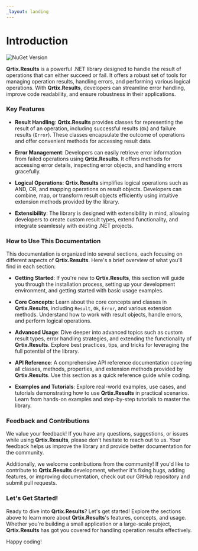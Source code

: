 ```yaml
---
_layout: landing
---
```


# Introduction

![NuGet Version](https://img.shields.io/nuget/v/Qrtix.Results)

**Qrtix.Results** is a powerful .NET library designed to handle the result of operations that can either succeed or fail. It
offers a robust set of tools for managing operation results, handling errors, and performing various logical operations.
With **Qrtix.Results**, developers can streamline error handling, improve code readability, and ensure robustness in their
applications.

### Key Features

- **Result Handling**: **Qrtix.Results** provides classes for representing the result of an operation, including successful
  results (`Ok`) and failure results (`Error`). These classes encapsulate the outcome of operations and offer convenient
  methods for accessing result data.

- **Error Management**: Developers can easily retrieve error information from failed operations using **Qrtix.Results**. It
  offers methods for accessing error details, inspecting error objects, and handling errors gracefully.

- **Logical Operations**: **Qrtix.Results** simplifies logical operations such as AND, OR, and mapping operations on result
  objects. Developers can combine, map, or transform result objects efficiently using intuitive extension methods
  provided by the library.

- **Extensibility**: The library is designed with extensibility in mind, allowing developers to create custom result
  types, extend functionality, and integrate seamlessly with existing .NET projects.

### How to Use This Documentation

This documentation is organized into several sections, each focusing on different aspects of **Qrtix.Results**. Here's a
brief overview of what you'll find in each section:

- **Getting Started**: If you're new to **Qrtix.Results**, this section will guide you through the installation process,
  setting up your development environment, and getting started with basic usage examples.

- **Core Concepts**: Learn about the core concepts and classes in **Qrtix.Results**, including `Result`, `Ok`, `Error`, and
  various extension methods. Understand how to work with result objects, handle errors, and perform logical operations.

- **Advanced Usage**: Dive deeper into advanced topics such as custom result types, error handling strategies, and
  extending the functionality of **Qrtix.Results**. Explore best practices, tips, and tricks for leveraging the full
  potential of the library.

- **API Reference**: A comprehensive API reference documentation covering all classes, methods, properties, and
  extension methods provided by **Qrtix.Results**. Use this section as a quick reference guide while coding.

- **Examples and Tutorials**: Explore real-world examples, use cases, and tutorials demonstrating how to use
  **Qrtix.Results** in practical scenarios. Learn from hands-on examples and step-by-step tutorials to master the library.

### Feedback and Contributions

We value your feedback! If you have any questions, suggestions, or issues while using **Qrtix.Results**, please don't
hesitate to reach out to us. Your feedback helps us improve the library and provide better documentation for the
community.

Additionally, we welcome contributions from the community! If you'd like to contribute to **Qrtix.Results** development,
whether it's fixing bugs, adding features, or improving documentation, check out our GitHub repository and submit pull
requests.

### Let's Get Started!

Ready to dive into **Qrtix.Results**? Let's get started! Explore the sections above to learn more about **Qrtix.Results**'s
features, concepts, and usage. Whether you're building a small application or a large-scale project, **Qrtix.Results** has
got you covered for handling operation results effectively.

Happy coding!
